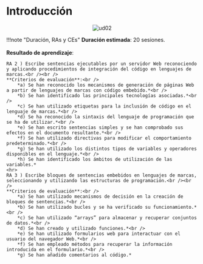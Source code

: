 # Introducción

<div style="text-align: center;"><img src="../../img/ud02/cover02.png" alt="ud02" style="max-width: 30%;" /></div>

!!!note "Duración, RAs y CEs"
 	**Duración estimada**: 20 sesiones.<br /><br />
 	**Resultado de aprendizaje**:<br />

	RA 2 ) Escribe sentencias ejecutables por un servidor Web reconociendo y aplicando procedimientos de integración del código en lenguajes de marcas.<br /><br />
	**Criterios de evaluación**:<br />
		*a) Se han reconocido los mecanismos de generación de páginas Web a partir de lenguajes de marcas con código embebido.*<br />
		*b) Se han identificado las principales tecnologías asociadas.*<br />
		*c) Se han utilizado etiquetas para la inclusión de código en el lenguaje de marcas.*<br />
		*d) Se ha reconocido la sintaxis del lenguaje de programación que se ha de utilizar.*<br />
		*e) Se han escrito sentencias simples y se han comprobado sus efectos en el documento resultante.*<br />
		*f) Se han utilizado directivas para modificar el comportamiento predeterminado.*<br />
		*g) Se han utilizado los distintos tipos de variables y operadores disponibles en el lenguaje.*<br />
		*h) Se han identificado los ámbitos de utilización de las variables.*
	<hr>
	RA 3 ) Escribe bloques de sentencias embebidos en lenguajes de marcas, seleccionando y utilizando las estructuras de programación.<br /><br />
	**Criterios de evaluación**:<br />
		*a) Se han utilizado mecanismos de decisión en la creación de bloques de sentencias.*<br />
		*b) Se han utilizado bucles y se ha verificado su funcionamiento.*<br />
		*c) Se han utilizado “arrays” para almacenar y recuperar conjuntos de datos.*<br />
		*d) Se han creado y utilizado funciones.*<br />
		*e) Se han utilizado formularios web para interactuar con el usuario del navegador Web.*<br />
		*f) Se han empleado métodos para recuperar la información introducida en el formulario.*<br />
		*g) Se han añadido comentarios al código.*


​	
